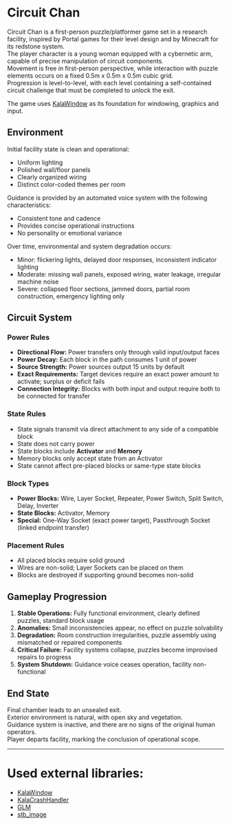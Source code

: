 # Circuit Chan

Circuit Chan is a first-person puzzle/platformer game set in a research facility, inspired by Portal games for their level design and by Minecraft for its redstone system.  
The player character is a young woman equipped with a cybernetic arm, capable of precise manipulation of circuit components.  
Movement is free in first-person perspective, while interaction with puzzle elements occurs on a fixed 0.5m x 0.5m x 0.5m cubic grid.  
Progression is level-to-level, with each level containing a self-contained circuit challenge that must be completed to unlock the exit.

The game uses [KalaWindow](https://github.com/KalaKit/KalaWindow/tree/indev) as its foundation for windowing, graphics and input.

## Environment
Initial facility state is clean and operational:
- Uniform lighting
- Polished wall/floor panels
- Clearly organized wiring
- Distinct color-coded themes per room

Guidance is provided by an automated voice system with the following characteristics:
- Consistent tone and cadence
- Provides concise operational instructions
- No personality or emotional variance

Over time, environmental and system degradation occurs:
- Minor: flickering lights, delayed door responses, inconsistent indicator lighting
- Moderate: missing wall panels, exposed wiring, water leakage, irregular machine noise
- Severe: collapsed floor sections, jammed doors, partial room construction, emergency lighting only

## Circuit System

### Power Rules
- **Directional Flow:** Power transfers only through valid input/output faces
- **Power Decay:** Each block in the path consumes 1 unit of power
- **Source Strength:** Power sources output 15 units by default
- **Exact Requirements:** Target devices require an exact power amount to activate; surplus or deficit fails
- **Connection Integrity:** Blocks with both input and output require both to be connected for transfer

### State Rules
- State signals transmit via direct attachment to any side of a compatible block
- State does not carry power
- State blocks include **Activator** and **Memory**
- Memory blocks only accept state from an Activator
- State cannot affect pre-placed blocks or same-type state blocks

### Block Types
- **Power Blocks:** Wire, Layer Socket, Repeater, Power Switch, Split Switch, Delay, Inverter
- **State Blocks:** Activator, Memory
- **Special:** One-Way Socket (exact power target), Passthrough Socket (linked endpoint transfer)

### Placement Rules
- All placed blocks require solid ground
- Wires are non-solid; Layer Sockets can be placed on them
- Blocks are destroyed if supporting ground becomes non-solid

## Gameplay Progression
1. **Stable Operations:** Fully functional environment, clearly defined puzzles, standard block usage
2. **Anomalies:** Small inconsistencies appear, no effect on puzzle solvability
3. **Degradation:** Room construction irregularities, puzzle assembly using mismatched or repaired components
4. **Critical Failure:** Facility systems collapse, puzzles become improvised repairs to progress
5. **System Shutdown:** Guidance voice ceases operation, facility non-functional

## End State
Final chamber leads to an unsealed exit.  
Exterior environment is natural, with open sky and vegetation.  
Guidance system is inactive, and there are no signs of the original human operators.  
Player departs facility, marking the conclusion of operational scope.

---

# Used external libraries:

- [KalaWindow](https://github.com/KalaKit/KalaWindow)
- [KalaCrashHandler](https://github.com/KalaKit/KalaCrashHandler)
- [GLM](https://github.com/g-truc/glm)
- [stb_image](https://github.com/nothings/stb/blob/master/stb_image.h)

